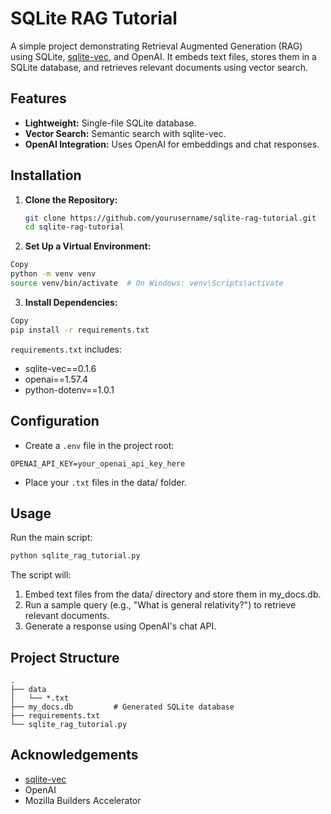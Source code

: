 # SQLite RAG Tutorial

A simple project demonstrating Retrieval Augmented Generation (RAG) using SQLite, [sqlite-vec](https://github.com/asg017/sqlite-vec), and OpenAI. It embeds text files, stores them in a SQLite database, and retrieves relevant documents using vector search.

## Features

- **Lightweight:** Single-file SQLite database.
- **Vector Search:** Semantic search with sqlite-vec.
- **OpenAI Integration:** Uses OpenAI for embeddings and chat responses.

## Installation

1. **Clone the Repository:**

   ```bash
   git clone https://github.com/yourusername/sqlite-rag-tutorial.git
   cd sqlite-rag-tutorial
   ```

2. **Set Up a Virtual Environment:**
  ```bash
  Copy
  python -m venv venv
  source venv/bin/activate  # On Windows: venv\Scripts\activate
  ```

3. **Install Dependencies:**
  ```bash
  Copy
  pip install -r requirements.txt
  ```
`requirements.txt` includes:
- sqlite-vec==0.1.6
- openai==1.57.4
- python-dotenv==1.0.1

## Configuration
- Create a `.env` file in the project root:
```
OPENAI_API_KEY=your_openai_api_key_here
```
- Place your `.txt` files in the data/ folder.

## Usage
Run the main script:
```bash
python sqlite_rag_tutorial.py
```
The script will:

1. Embed text files from the data/ directory and store them in my_docs.db.
2. Run a sample query (e.g., "What is general relativity?") to retrieve relevant documents.
3. Generate a response using OpenAI's chat API.

## Project Structure
```pgsql
.
├── data
│   └── *.txt
├── my_docs.db         # Generated SQLite database
├── requirements.txt
└── sqlite_rag_tutorial.py
```

## Acknowledgements
- [sqlite-vec](https://github.com/asg017/sqlite-vec)
- OpenAI
- Mozilla Builders Accelerator